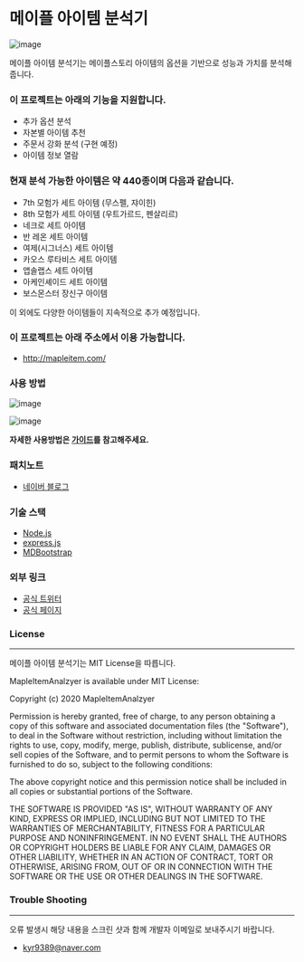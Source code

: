 # 메이플 아이템 분석기

![image](https://user-images.githubusercontent.com/28296575/104917208-73773e00-59d6-11eb-824d-6477ef84dddf.png)


메이플 아이템 분석기는 메이플스토리 아이템의 옵션을 기반으로 성능과 가치를 분석해줍니다.



### 이 프로젝트는 아래의 기능을 지원합니다.

* 추가 옵션 분석
* 자본별 아이템 추천
* 주문서 강화 분석 (구현 예정)
* 아이템 정보 열람



### 현재 분석 가능한 아이템은 약 440종이며 다음과 같습니다.

* 7th 모험가 세트 아이템 (무스펠, 쟈이힌)
* 8th 모험가 세트 아이템 (우트가르드, 펜살리르)
* 네크로 세트 아이템
* 반 레온 세트 아이템
* 여제(시그너스) 세트 아이템
* 카오스 루타비스 세트 아이템
* 앱솔랩스 세트 아이템
* 아케인셰이드 세트 아이템
* 보스몬스터 장신구 아이템


이 외에도 다양한 아이템들이 지속적으로 추가 예정입니다.



### 이 프로젝트는 아래 주소에서 이용 가능합니다.

* http://mapleitem.com/


### 사용 방법

![image](http://mapleitem.com/img/guide/guide_01.png)

![image](http://mapleitem.com/img/guide/guide_02.png)

**자세한 사용방법은 [가이드](http://mapleitem.com/guide/picker)를 참고해주세요.**



### 패치노트

* [네이버 블로그](https://blog.naver.com/PostList.nhn?blogId=kyr9389&categoryNo=9&from=postList&parentCategoryNo=9)


### 기술 스택

* [Node.js](https://nodejs.org/ko/)
* [express.js](https://expressjs.com/ko/)
* [MDBootstrap](https://mdbootstrap.com/)


### 외부 링크
* [공식 트위터](https://twitter.com/mapleitempicker)
* [공식 페이지](https://www.facebook.com/mapleitempicker/)

### License
-------
메이플 아이템 분석기는 MIT License을 따릅니다.

MapleItemAnalzyer is available under MIT License:

Copyright (c) 2020 MapleItemAnalzyer

Permission is hereby granted, free of charge, to any person obtaining a copy of this software and associated documentation files (the "Software"), to deal in the Software without restriction, including without limitation the rights to use, copy, modify, merge, publish, distribute, sublicense, and/or sell copies of the Software, and to permit persons to whom the Software is furnished to do so, subject to the following conditions:

The above copyright notice and this permission notice shall be included in all copies or substantial portions of the Software.

THE SOFTWARE IS PROVIDED "AS IS", WITHOUT WARRANTY OF ANY KIND, EXPRESS OR IMPLIED, INCLUDING BUT NOT LIMITED TO THE WARRANTIES OF MERCHANTABILITY, FITNESS FOR A PARTICULAR PURPOSE AND NONINFRINGEMENT. IN NO EVENT SHALL THE AUTHORS OR COPYRIGHT HOLDERS BE LIABLE FOR ANY CLAIM, DAMAGES OR OTHER LIABILITY, WHETHER IN AN ACTION OF CONTRACT, TORT OR OTHERWISE, ARISING FROM, OUT OF OR IN CONNECTION WITH THE SOFTWARE OR THE USE OR OTHER DEALINGS IN THE SOFTWARE.

### Trouble Shooting
-------
오류 발생시 해당 내용을 스크린 샷과 함께 개발자 이메일로 보내주시기 바랍니다.
* kyr9389@naver.com